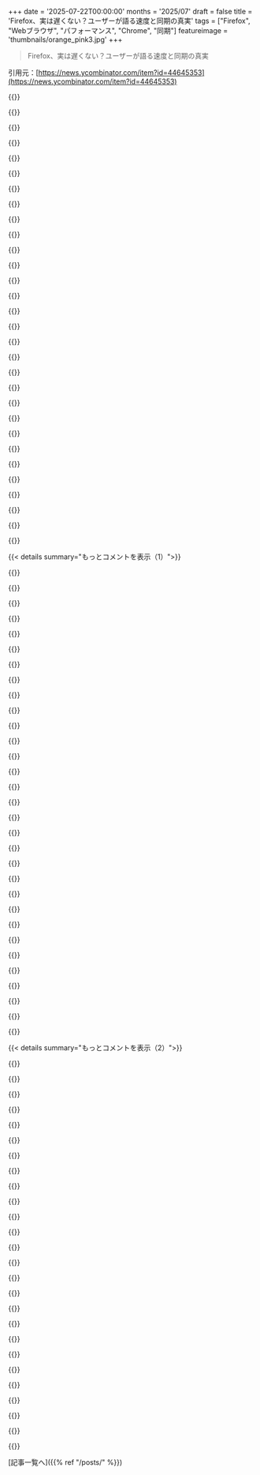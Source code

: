 +++
date = '2025-07-22T00:00:00'
months = '2025/07'
draft = false
title = 'Firefox、実は遅くない？ユーザーが語る速度と同期の真実'
tags = ["Firefox", "Webブラウザ", "パフォーマンス", "Chrome", "同期"]
featureimage = 'thumbnails/orange_pink3.jpg'
+++

> Firefox、実は遅くない？ユーザーが語る速度と同期の真実

引用元：[https://news.ycombinator.com/item?id=44645353](https://news.ycombinator.com/item?id=44645353)




{{<matomeQuote body="Firefoxが遅いって意見に驚いた。MacBook Proでタブ100個開いても全く問題ないよ。むしろ、Chrome向けに作られたサイトがFirefoxだとバグるのが唯一の欠点かな。90年代のInternet Explorerみたいだね。" userName="mattlutze" createdAt="2025/07/22 13:00:03" color="#45d325">}}




{{<matomeQuote body="ロード速度の問題？Firefox QuantumはChromeに圧勝したし、今でもパフォーマンスの劣化は感じないよ。ChromeがUI読み込みをフェイクするのと同じで、Firefoxもそういうトリック使ってるよね。Linuxで20年使ってるけど、後悔はないな。Macだと違うのかな。" userName="giancarlostoro" createdAt="2025/07/22 13:16:34" color="#38d3d3">}}




{{<matomeQuote body="LinuxだとFirefoxが弱点だって最近気づいたんだ。CanvasとかWebGLがChromiumより桁違いに遅い。https://webglsamples.orgで試してみてよ。Chromeだと60fpsなのに、Firefoxは30fpsも出ない。Windowsだと同じなのにね。ウェブアプリには使えないな。" userName="moffkalast" createdAt="2025/07/22 14:16:37" color="#ff33a1">}}




{{<matomeQuote body="ロード速度に不満があるって意見は、ただみんなが言ってるだけのミームだと思うよ。日常生活で違いなんて全然感じないし、完全な問題じゃない。文句言ってる人たちに聞きたいんだけど、その節約した数ミリ秒で何してるの？" userName="thinkingtoilet" createdAt="2025/07/22 13:18:50" color="">}}




{{<matomeQuote body="ウェブページがFirefoxでフリーズして、Chromeだとスムーズに動くなら、それを「問題じゃない」とは言えないんじゃない？" userName="rs186" createdAt="2025/07/22 13:48:19" color="">}}




{{<matomeQuote body="Android版Firefox使ってる？拡張機能のサポートは好きなんだけど、Android版Chromeより明らかに遅い気がするんだよね。" userName="voxic11" createdAt="2025/07/22 13:37:51" color="">}}




{{<matomeQuote body="ChromeがWindows Defenderをうまく使ってた時期があったのかもね。Windows DefenderのせいでI/Oが止まっちゃうことあるし。LinuxではFirefoxの問題を感じたことはないな。" userName="carlhjerpe" createdAt="2025/07/22 14:12:57" color="">}}




{{<matomeQuote body="一つ挙げてみて。" userName="thinkingtoilet" createdAt="2025/07/22 15:28:49" color="">}}




{{<matomeQuote body="Chrome向けに作られたサイトのバグは、ほとんど経験してないな。唯一の例外はGoogle PhotosでFirefox User-Agentをブロックしてたやつだけどね。Firefoxの不安定さや不可解なバグは昔からだよ。「プロファイルを捨ててやり直せ」ってアドバイスはユーザーをバカにしてる。結局何が原因かわからないしね。Chromeの同期は安定してるけど、FirefoxはAndroidで不安定で、ブックマークや拡張機能設定も同期されないのが不満だよ。" userName="lucumo" createdAt="2025/07/22 13:56:47" color="#ff5733">}}




{{<matomeQuote body="Chromeと比べると、Firefoxは少し遅いけど（1〜20%くらい）、Intel HD 620とかで10,000匹の魚を30 FPSで描画できるのはマジで感心するよ。ウェブブラウザでこれだけ動くって、すごいと思わない？" userName="phil294" createdAt="2025/07/22 17:20:54" color="">}}




{{<matomeQuote body="AndroidでuBlock Origin使ったら、Firefoxはむしろかなり速いんじゃないかって思うな。" userName="VHRanger" createdAt="2025/07/22 14:01:53" color="">}}




{{<matomeQuote body="俺のデータはRTX 4070での話なんだけどさ、Firefoxが2000年代後半みたいなグラフィックのデモで60 FPS出せないって、言い訳できないよね。" userName="moffkalast" createdAt="2025/07/22 17:33:05" color="">}}




{{<matomeQuote body="Firefoxって起動がマジで遅いんだよな、昔からそう。<br>FirefoxとChromeを終了させて、他のアプリからリンクでブラウザ開いてみ？ページが描画されるまでの時間で、Chromeは常に速いのに、Firefoxはほとんどいつも超遅いから！Samsung端末なら最近使ったアプリに固定するとマシになるけど、他のデバイスじゃ使えないし。" userName="efreak" createdAt="2025/07/22 18:33:00" color="#785bff">}}




{{<matomeQuote body="Linux版Firefoxで色々問題あったんだ。<br>原因不明のフレームレート低下とか（about:flagsのGPU設定いじってもダメ）、起動の遅さ（これはdbusの設定が原因だったけど）、あと印刷できない問題（apparmorがcupsをブロックしてたんだ）とかね。" userName="porphyra" createdAt="2025/07/22 15:55:41" color="#ff5c5c">}}




{{<matomeQuote body="俺はFirefoxのヘビーユーザーだけど、Mozillaの方針には納得いかないな。<br>Firefox-Helloとか、壊れたサードパーティサービスを押し付けたり、Pocketもいらないってのに。<br>ブラウザ開発に集中せず、英語のデータベースとかに力入れてるし、なんかMozillaってユーザーのこと分かってない気がするんだよね。<br>最近、画面録画用にFirefoxいじろうとしたら、userChrome.cssのドキュメントが古いのばっかりで困ったよ。" userName="bashkiddie" createdAt="2025/07/22 14:08:30" color="#785bff">}}




{{<matomeQuote body="Chromeってキャッシュされてるんじゃない？このテストって、実はあんまり良くないよ。<br>スマホって、アプリを完全に閉じないようにキャッシュするし、強制終了してもバックグラウンドで動いたりするから、比較がめちゃくちゃ不公平になる可能性があるんだ。<br>Googleのスマホが、よく使われてて他のアプリの基盤にもなってるGoogleのブラウザをキャッシュするって、驚くことかな？" userName="godelski" createdAt="2025/07/22 18:39:08" color="#38d3d3">}}




{{<matomeQuote body="俺、やばいぐらいYouTubeをFirefoxで使ってるんだけどさ（ADHDでタブを1000個開いてるようなヤツだけどね）、複数のPCで一度もそんな経験ないよ。" userName="brooke2k" createdAt="2025/07/22 16:54:26" color="">}}




{{<matomeQuote body="ブックマークはFirefox Syncでバッチリ同期されるよ。<br>俺、全てのデバイスで同じブックマーク使ってるし。拡張機能の設定も同期できるはず。オプトインかオプトアウトかは知らんけど、デスクトップ版ではいくつか同期するね。<br>モバイル版は全然話が違って、デスクトップとは同期しないんだ。モバイル同士が同期するかは分かんないな（俺1台しか持ってないし）。" userName="kevincox" createdAt="2025/07/22 19:02:26" color="#45d325">}}




{{<matomeQuote body="このテストは実際のユーザーシナリオに基づいているから、良いテストだよ。重要なのは実際のパフォーマンスだ。ユーザーは技術的な「ごまかし」なんて気にしないんだ。" userName="charcircuit" createdAt="2025/07/22 19:26:35" color="#45d325">}}




{{<matomeQuote body="NVIDIAが絡むと問題が出るのは確かだね。自分はRolling Releaseのソフトウェアを、しっかりサポートされてる古いハードウェアと良いドライバーで使ってるよ。Firefoxは信頼してるからFlatpakやSnapsでサンドボックス化してないんだ。WindowsでFirefoxの問題に何回か遭遇したけど、時期的なものかもしれないな。" userName="carlhjerpe" createdAt="2025/07/22 16:02:32" color="#785bff">}}




{{<matomeQuote body="ブックマークは確かに同期するね。僕が言いたかったのは検索エンジンの方なんだ。https://news.ycombinator.com/item?id=44647014 拡張機能の設定は同期できるものもあるけど、uBOではうまくいかなかったよ。" userName="lucumo" createdAt="2025/07/22 23:09:29" color="">}}




{{<matomeQuote body="そうだね、検索エンジンが同期しないのはイライラするし分かりにくい。でもデスクトップならキーワードブックマークがほぼ同じ機能を提供してて、それは同期するよ。uBlock Originは独自の方法で、設定画面で同期をトリガーする必要があるんだ。これはFirefoxのUXのせいにはできないね。" userName="kevincox" createdAt="2025/07/23 06:42:31" color="#ff5733">}}




{{<matomeQuote body="UbuntuがFirefoxをデフォルトでサンドボックス化するの、本当に嫌いだよ（aptで入れても密かにsnap版がインストールされる）。最悪だね。結局PPAを使ってFirefoxを手に入れるしかなかった。NVIDIAはパフォーマンスとローカルでの深層学習の実験に不可欠なんだ。最近NVIDIAはすごく良くなったと思うし、Sway（Waylandのウィンドウマネージャー）でも動くようになったよ。ちなみにFirefoxのフレームレートが悪かったのはi3だけで、Swayではなかった気がする。" userName="porphyra" createdAt="2025/07/22 16:08:17" color="#785bff">}}




{{<matomeQuote body="直接の答えじゃないけど、僕はここ数年Firefoxの問題は経験してないよ。以前はフリーズやクラッシュが頻繁にあったけどね。いくつか指摘したい点があるよ。まず、「Full stop」で意見を区切るのは思考停止の言い回しだ。それから、ハードウェアやOS、用途が違うから、PCソフトウェアのユーザー体験は人それぞれなんだ。起動時のミリ秒単位のオーバーヘッドは関係ないかもしれないけど、ほとんどのコンピューティングの文脈では、ミリ秒は遅延や累積操作、応答性に関わる重要な時間尺度だよ。" userName="the__alchemist" createdAt="2025/07/22 13:49:51" color="#ff33a1">}}




{{<matomeQuote body="数日前まで僕も君と同じ状況だったけど、ある日突然Firefoxがまともに起動しなくなったんだ。強制終了したら、タブが全部消えちゃった。正しい数のタブと正しいコンテナは覚えてたみたいだけど、全てのアドレスが消えてたんだ！<br>それ以外は、まあまあ動いてるよ。唯一の不満は、タブを完全に無効にできないことだけど、そんなブラウザは他には知らないね。" userName="vladvasiliu" createdAt="2025/07/22 14:06:43" color="">}}




{{<matomeQuote body="Pocketはもうすぐサービス終了するし、新しくFirefoxをインストールしても拡張機能は入らないよ。" userName="WorldMaker" createdAt="2025/07/22 14:36:10" color="">}}




{{<matomeQuote body="信じられなかったけど、これらのサンプルを試しても、僕のFF 104.0.4と最新のArch Linuxでは問題なく動くよ。" userName="doph" createdAt="2025/07/22 15:28:12" color="#45d325">}}




{{<matomeQuote body="「ユーザーは技術的な『ごまかし』なんて気にしない」って言うけど、君は「パフォーマンス」についてベンチマークを組んだんであって、「知覚されたパフォーマンス」についてじゃない。この二つは全く違うものだよ。ここはHNだから、人が訂正したり重箱の隅をつついたりしても驚かないで。もし正しければその説明を受け入れるか、（過度に守りに入らずに）元々何を言いたかったのか明確にするか、次へ進むべきだ。それに、平均的なユーザーの話をするなら、彼らはアプリを強制終了しないし、スマホは最も頻繁に使われるアプリをキャッシュするはずだ。だから、たとえ知覚に関するテストだとしても、持続的な使用の後では現実世界の体験を模倣してないよ。人々は通常、使っているものに慣れるものだからね。" userName="godelski" createdAt="2025/07/22 19:50:43" color="#ff5c5c">}}




{{<matomeQuote body="正直、納得できる話だね。Firefoxがオフラインでウェブページを保存できた時はマジでクールだったんだ（キャンプとか飛行機でね）。その機能がなくなっちゃってからは、ブックマークくらいしか残ってないじゃん。" userName="deepsun" createdAt="2025/07/22 14:50:10" color="">}}




{{<matomeQuote body="LinuxではFirefoxで問題が起きたことないよ。古いIntel第4世代のLinuxマシンでも調子いいし、Firefoxは速くてキビキビしてる。リソースも適度で、現代のブラウザとしてはメモリ使用量も控えめだね。それに比べてChromiumはどんなサイトでもファンがブンブン回るし、メモリも数GB食うんだ。<br>Firefoxの困ったところは、Mozillaがこれだけリソースを持ってる割に、一部の開発が停滞してることかな。例えば、ブックマークや履歴は未だに古いネイティブUIに頼ってて、かなり使いにくい。user.jsでのカスタマイズも命令的すぎるし、ほとんどのオプションはドキュメントに載ってないんだ。" userName="nextos" createdAt="2025/07/22 14:52:33" color="#45d325">}}




{{< details summary="もっとコメントを表示（1）">}}

{{<matomeQuote body="ここでFirefoxへのヘイトが多いけど、記事の核心であるChromeのuBlock Origin排除についてはあまり議論されてないね。長期的にはFirefox（や他の二次的なブラウザ）がもっとユーザーを獲得することを願ってるよ。僕にとってFirefoxはしっかりしたソフトウェアだ。厳密なプライバシーモードで、uBlock OriginとMulti-Account Containersと組み合わせて使えば完璧さ。" userName="eclecticfrank" createdAt="2025/07/22 12:52:54" color="#ff33a1">}}




{{<matomeQuote body="Multi-Account Containersは本当に素晴らしい機能で、いくら褒めても足りないくらいだよ。クッキー追跡をブロックするために隔離したり、別ブラウザを開かずに複数のアカウントにログインしたりするのにいつも使ってるんだ。こんなに頻繁に使うとは思わなかったな。" userName="Twirrim" createdAt="2025/07/22 14:19:18" color="#ff33a1">}}




{{<matomeQuote body="コンテナにはいくつか不満点があるんだ。コンテナタブでブラウジングしてる時、CMD-Tを押したらデフォルトタブじゃなくて新しいコンテナタブを開いてほしいのに。この設定が見つからないんだよね。特定のコンテナでリンクを開いたり、現在のタブを別のコンテナで開き直したりするキーボードショートカットももっと欲しいな。特定のドメインを常に特定のコンテナで開く設定は知ってるけど、Facebookみたいにたまに使うだけならいいけど、Blueskyみたいに異なるアカウントで色々やりたい時は不便なんだ。" userName="pavel_lishin" createdAt="2025/07/22 16:38:31" color="#38d3d3">}}




{{<matomeQuote body="ちなみに、特定のコンテナでリンクを開いたり、タブを別のコンテナで開き直したりするアドオンはあるよ（例えばContainer Hotkeys https://addons.mozilla.org/en-US/firefox/addon/container-hot...）。<br>あと、「特定のドメインを常に特定のコンテナで開くのはいいけど、Blueskyみたいに異なるアカウントを使う時は不便」って話だけど、Containeriseっていう拡張機能を使うとURLの“部分”を特定のコンテナに割り当てられるんだ。だから、/u/0は一つのコンテナ、/u/1は別のコンテナ、って使い分けができるんだよ（もちろん、これはサービスやウェブサイトがURLでアカウントを区別している場合に限るけどね）。GitHubの仕事用リポジトリなんかでよく使ってるよ。" userName="sorcercode" createdAt="2025/07/22 17:09:53" color="#ff5c5c">}}




{{<matomeQuote body="すごくいいね、ありがとう！ホットキーアドオンをチェックしてみるよ！<br>もう一つの拡張機能は、僕の場合はほとんど使えないな。例えば、BlueskyはログインしているユーザーによってURLが変わらないからね（それは正しいことなんだけど、僕の生活をちょっと大変にしてるんだ）。<br>追記：ああ、やっぱダメだ。単一の指定されたコンテナで新しいタブを開くホットキーを追加するだけのようだった。僕は、現在のコンテナで新しいタブが開くようなホットキーを期待してたんだけどな。" userName="pavel_lishin" createdAt="2025/07/22 17:42:41" color="">}}




{{<matomeQuote body="リストの最初のコンテナならCmd-1（またはCmd-Shift-1だったかな）、2番目なら2って感じで、特定のコンテナで新しいタブを開けるよ。" userName="erikvanoosten" createdAt="2025/07/27 18:35:43" color="#ff33a1">}}




{{<matomeQuote body="サブドメインがコンテナの割り当てに機能しないのは、本当に理解できない設計ミスだね。よく知られた問題で、何度も要望されてるのに、開発者たちは直す気がないみたいで、ものすごくイライラするよ。CMD-Tでコンテナタブが開かない件だけど、Temporary Containers（もうメンテナンスされてないけど）を使えば、新しく開くタブが全て一時的なコンテナで開かれるようになるよ。そしてその一時コンテナは、設定した時間が経つか閉じた後に消去されるんだ。" userName="ddejohn" createdAt="2025/07/22 21:50:49" color="#ff5733">}}




{{<matomeQuote body="クッキー追跡をブロックしたいだけなら、コンテナは必要ないよ。このサイトをチェックしてみて：https://total-cookie-protection-test.netlify.app/" userName="ReadCarlBarks" createdAt="2025/07/22 15:34:08" color="#785bff">}}




{{<matomeQuote body="昔ITサポートしてた頃は、顧客のアカウントにログインするのにマルチアカウントコンテナとか一時ロケーションをめっちゃ使ってたなぁ。今はそんな機会ないけど、アドオンは念のため入れとくわ。" userName="carlhjerpe" createdAt="2025/07/22 15:17:46" color="">}}




{{<matomeQuote body="その機能は大好きなんだけど、UXはマジでひどいし、全然同期してくれないんだよね。Firefox VPNの広告も出るし、この機能はブラウザのコアに組み込むべきなのに忘れ去られてる気がする。" userName="Tadpole9181" createdAt="2025/07/22 23:25:03" color="">}}




{{<matomeQuote body="長い目で見たら、Alphabetはそのうち認定されてないブラウザがインターネットに接続できないようにするやり方を見つけるだろうね。" userName="bool3max" createdAt="2025/07/22 12:56:50" color="">}}




{{<matomeQuote body="Alphabetはきっとそうするだろうけど、俺は「ネットは検閲を損害として避けようとする」って古い考えを信じてる。プライバシー重視の友達は、仕事とプライベートでスマホ2台使い分けてるよ。Chromeでしか動かないアプリは仕事用。デバイスとかアカウントを分けるのが、これから唯一の道だと思うわ。" userName="IHLayman" createdAt="2025/07/22 13:16:17" color="#ff5733">}}




{{<matomeQuote body="未来はもう来てるよ（というか2年前だけどね）: https://github.com/explainers-by-googlers/Web-Environment-In..." userName="GeoAtreides" createdAt="2025/07/22 13:18:29" color="">}}




{{<matomeQuote body="ブートアテステーションを要求してTLS接続を開くことで、未検証のファームウェアからブラウザへの連携さえも管理しようとするだろうね。" userName="kaszanka" createdAt="2025/07/22 13:16:25" color="">}}




{{<matomeQuote body="政府がこれを義務付ける日が来るのがマジで怖い。" userName="normalaccess" createdAt="2025/07/22 13:28:52" color="">}}




{{<matomeQuote body="オーストラリアやヨーロッパで18歳以上確認が強化されてるのを見ると、デバイス認証からID認証されたウェブアクセスへの流れは現実味があるよね。2000年代のゲーム『Bluesky Hacker Replay』でも、企業がネットを管理する世界が描かれてたし。もしネットが大手サービスだけで構成されて、Cloudflareが政府IDで認証するようになったら、どれだけの人が文句言うかな？ほとんどの人は既にその中でネット使ってるし。" userName="jorvi" createdAt="2025/07/22 13:48:28" color="#ff5733">}}




{{<matomeQuote body="短期的には、独占禁止法で彼らが解体されることを願ってるよ。" userName="prasadjoglekar" createdAt="2025/07/22 13:30:48" color="">}}




{{<matomeQuote body="ChromeがGoogleから分離されたら、GoogleがFirefoxみたいにChromeの開発に毎年お金を出すのが筋かもしれないね。Chromeのデフォルト検索の価値はFirefoxやSafariと同じくらいあるだろうし。もしGoogleが資金を出さなくなったら、それが一番現実的な経済モデルかもね。" userName="glenstein" createdAt="2025/07/23 11:44:42" color="">}}




{{<matomeQuote body="彼らは独禁法訴訟で追い詰められるだろうね。Microsoftは以前、ブラウザの選択に関する命令に従わなかったことでEUに数億ドルの罰金を払ったし、米国ではInternet Explorerの抱き合わせ販売で10億ドルで和解した過去がある。<br>GoogleもAndroidでの反競争的行為でEUに40億ドル以上もの罰金を払っているんだ。これらは全て独占禁止法の問題だね。<br>[0] https://ec.europa.eu/commission/presscorner/detail/en/ip_13_...<br>[1] https://en.wikipedia.org/wiki/United_States_v._Microsoft_Cor....<br>[2] https://en.wikipedia.org/wiki/Antitrust_cases_against_Google..." userName="Cthulhu_" createdAt="2025/07/23 08:39:10" color="#ff5c5c">}}




{{<matomeQuote body="これはすごく面白い点だね。GoogleにChromiumブラウザを売却させるべきかって議論があるけど、僕はAMPとか8.8.8.8みたいなGoogleのインターネットインフラ関連の事業を分離させる方が理にかなってると思うな。<br>AMPは縮小されてるみたいだけど、あれはインターネットの大部分をGoogleのインフラに移行させるための動きだったからね。" userName="glenstein" createdAt="2025/07/23 11:42:42" color="#ff5c5c">}}




{{<matomeQuote body="僕らの中には、違う世界を望んでいて、それが可能だと信じている人もいるよ。" userName="seanclayton" createdAt="2025/07/22 13:39:46" color="">}}




{{<matomeQuote body="たしかに、でも僕はまだ諦めてないよ。" userName="pivo" createdAt="2025/07/22 13:14:43" color="">}}




{{<matomeQuote body="これだよ！必要なステップを見てみよう。順番は問わないけどね。<br>1) 支配的なブラウザを作る<br>2) 支配的なモバイルOSを作る<br>3) 支配的なe-mailサービスを作る<br>4) 支配的な検索エンジンを作る<br>5) これらを活用して、他の解決策、特にオープンなものを使いづらくする<br>6) 自分のサービスと連携する際、他のブラウザのパフォーマンスを悪くする<br>7) 他のブラウザを自分のサービスにアクセスできないようにして、事実上無力化する<br>他にも細かいステップはあるけど、それは省略でいいや。で、今僕らはステップ6ってとこかな？" userName="bornfreddy" createdAt="2025/07/23 09:07:44" color="#ff5733">}}




{{<matomeQuote body="巨大テック企業の権力乱用に関する僕の懸念リストで、ブラウザ独占を持つ広告会社がその地位を利用して、事実上ウェブ上での広告ブロックを無効にする（ユーザーが使っているブラウザでそれを無効にする）ってのがすごく高い順位にあるんだ。Appleにカメラアプリのアンインストールを強制するとか、iPhoneをUSB-Cに切り替えるのを待ってでも、これを阻止したかったくらいだよ。これは突然現れたわけじゃなく、僕らは何年も前からManifest V3について知ってたんだ。<br>実際、Googleのブラウザ独占はさらに強固になりそうだよ。Appleが他のブラウザエンジンを許可せざるを得なくなってるけど、それが唯一Chromeに対する競争を保ってたものなのにね。<br>2000年代後半くらいから流行ってたApple批判（僕も思春期のイライラで参加してたけど）が、規制当局が対処すべきことの優先順位に影響を与えてて、それがイライラするよ。" userName="hbn" createdAt="2025/07/22 14:50:55" color="#45d325">}}




{{<matomeQuote body="＞それが唯一Chromeに対する競争を保ってたものなのにね。<br>それはほとんど競争とは言えないよ。iOSでのSafari独占について、競合に遅れを取ってるし、PWAのサポートがひどいって不満がよく出てるからね。" userName="beeflet" createdAt="2025/07/22 18:34:38" color="">}}




{{<matomeQuote body="AppleがGoogleが定める標準を導入するのには理由があるんだよ。" userName="bornfreddy" createdAt="2025/07/23 09:10:12" color="">}}




{{<matomeQuote body="ここにはFirefoxへの不満が多いけど、記事の核心であるuBlock OriginがChromeから排除されることについてはあまり議論がないね。<br>僕はFirefoxに文句を言うことが多いけど、それは嫌いって意味じゃないんだ。僕が使う製品には全部問題があると思ってるし、それはすごく便利だったり不可欠なものでも同じだよ。HNの皆もそうなんじゃないかな。" userName="WhyNotHugo" createdAt="2025/07/22 16:41:31" color="#ff5c5c">}}




{{<matomeQuote body="俺のuBlock Origin Liteの経験はマジで同じ感じだね。NextDNSも使ってるから、それもかなり頑張ってくれてるんだろうな。" userName="MattSayar" createdAt="2025/07/22 17:43:05" color="#38d3d3">}}




{{<matomeQuote body="それがFirefoxを使ってる一番の理由で、Chromeをアンインストールしたんだ。" userName="simooooo" createdAt="2025/07/23 12:15:03" color="">}}




{{<matomeQuote body="平均的なページにこんなにたくさんの広告が読み込まれてたなんて知らなかったよ。uBlockを長く使ってたから、ただ忘れてただけだね。Chromeに慣れてたからFirefoxを使うのはためらってたんだけど、Googleが俺が選んで使ってたソフトウェアを強制的に無効にしてきたから、もうFirefoxに乗り換え決定だね。" userName="FigurativeVoid" createdAt="2025/07/22 13:04:52" color="#38d3d3">}}

{{</details>}}




{{< details summary="もっとコメントを表示（2）">}}

{{<matomeQuote body="パートナーのiPhoneを使う時とか、自分のスマホでChromeのリンクを開く時（普段はAdblock付きのFirefoxを使ってる）は、広告に顔を叩かれてるみたいに感じるよ。違いが衝撃的だね。" userName="crabmusket" createdAt="2025/07/22 13:45:07" color="#ff5c5c">}}




{{<matomeQuote body="10年前は一日中いろんな広告を見てたし、音も聞いてたけど、無視できたんだ。今じゃ月にほとんど広告を見ないから、誰かがスマホでYouTubeみたいな広告を見せると、俺の脳がショートするんだ。" userName="athrowaway3z" createdAt="2025/07/22 19:24:59" color="#ff33a1">}}




{{<matomeQuote body="今のモバイルウェブは、広告だらけの記事を読み込むのに時間がかかって、ダイヤルアップ時代に戻ったみたいだよ。価値がないね。ライトなモバイルウェブサイトなんて全く期待できない。スマホでブラウジングするの嫌いだ。全く避けられない時だけしかやらないよ。" userName="kjkjadksj" createdAt="2025/07/22 17:57:20" color="#38d3d3">}}




{{<matomeQuote body="数ヶ月前にuBlockのためにFirefoxへの完全移行に踏み切ったんだ。Google Chromeには、ブラウザを変えるのが面倒だって慣性があっただけで、他には何もなかったね。" userName="WXLCKNO" createdAt="2025/07/22 13:55:50" color="#ff5c5c">}}




{{<matomeQuote body="piholeを使ってても、これは分かるよ。Redditで投稿を見たんだけど、ほとんどのコメントが広告が多すぎて読めないって文句言ってたのに、俺には普通に見えたんだ。" userName="hk1337" createdAt="2025/07/22 13:53:44" color="#ff5733">}}




{{<matomeQuote body="ある意味、広告会社が自分のブラウザでAdblockを無効にするのは理にかなってるね。彼らが何でできてるのか世界に見せつけてくれたのは嬉しいよ：それは広告だ。広告を押し付けられたり、個人情報を露骨に売られるのが嫌な人たちへ：GoogleとMicrosoftは、明白な理由で禁止すべきだね。" userName="sshine" createdAt="2025/07/22 13:20:14" color="#ff5733">}}




{{<matomeQuote body="＞iPhoneにはデスクトップで使うような本格的なブラウザ拡張機能は当分来ない。この記述で、筆者が現在のブラウザの能力について詳しくないことが分かるね。たぶん、彼は長い間Firefox以外試してないんだろう。OrionはiOSでデスクトップのFirefox拡張機能が動くし、色々な意味で新鮮だよ。「iOSのブラウザは全部Safariだ」って言い訳して諦めるんじゃなくて、彼らは実際にハッキングして実現したんだ。https://kagi.com/orion/<br>追記：<br>＞Web Extensions APIを採用することで、私たちは3つの主要なウェブレンダリングエンジン全てで統一されたブラウザ拡張機能体験をサポートしている。WebKitでは動作する想定じゃなかったAPIを、一つずつ何百も移植したんだ。数年かかったけど、ついに実現したよ！<br>＞Orionは現在、Web Extensions APIの約70%をサポートしていて、毎日追加しているよ。それに加えて、ChromeやFirefoxが提供する以上の高度なセキュリティ機能を構築し、ユーザーが拡張機能を細かく制御できるようにしてる。例えば、特定のウェブサイトだけで拡張機能の実行を許可することもできるんだ。" userName="thoroughburro" createdAt="2025/07/22 11:45:14" color="#ff33a1">}}




{{<matomeQuote body="OrionはAndroid版Firefoxと比べると、まだそこまでじゃないんだよね。拡張機能の多くはインストールできても、実際には動かないんだ。uBlock Originですら問題があるしね。あと、アップデートするとブラウザが頻繁にクラッシュするのもよくあることなんだ（何度か経験した）。サポートしてるAPIのリストも提供してくれないし、オープンソースじゃないんだよ（そう言う割に、すぐにはならないと思うけど）。" userName="elashri" createdAt="2025/07/22 11:52:44" color="">}}




{{<matomeQuote body="君の「Firefox拡張機能が動く」っていう発言は誤解を招くって認めるよね？<br>もし俺が「LinuxはWindowsのソフトやゲームを動かす」って補足なしに言ったら、みんなは俺を不正確だって言うはずだよ。" userName="cwillu" createdAt="2025/07/22 12:01:53" color="">}}




{{<matomeQuote body="いや、認めないね。LinuxはWindowsのソフトやゲームを動かすよ。俺はいつもその機能を使ってるし。<br>まさか、それを読んで「全てのWindowsソフトやゲーム」が暗に示されてるって思う人がいるのか？変だね。" userName="thoroughburro" createdAt="2025/07/22 12:12:00" color="">}}




{{<matomeQuote body="動的型付け言語で関数を書いたとして、ドキュメントに「これは整数を受け付ける」って書いてあっても、実際には素数を与えるとクラッシュして、合成整数だけを期待してるなら、みんなはそのドキュメントが不正確だって言うはずだよ。" userName="treyd" createdAt="2025/07/22 12:22:23" color="">}}




{{<matomeQuote body="そうだよ。「Windowsのソフトやゲームと互換性がある」って言われたら、ユーザーとしては全部「ただ動く」って期待するよ。" userName="rwc" createdAt="2025/07/22 12:19:28" color="">}}




{{<matomeQuote body="君はフレーズを「Windowsのソフトやゲームを動かす」から「Windowsのソフトやゲームと互換性がある」に変えたよね。俺は前者のフレーズについて話してるんだ。後者の方がもっと意味を含むけど、俺は言ってないし、君が言ったんだ。" userName="thoroughburro" createdAt="2025/07/22 12:23:23" color="">}}




{{<matomeQuote body="君は平均的な仮定について議論してるんだよ。お互いバイアスがあるんだ。<br>WindowsのソフトをLinuxで動かすには、ちょっとした専門知識が必要なんだ。例えばWine、Lutris、Protonとかね。どのソフトが実際によく動くか、どのソフトは調整で動くか、どのソフトはほぼ動くけど特定の機能は避けるべきか、とかね。特別なソフトを入れなきゃいけないって事実と、それが32-bitサポートみたいなOSのコアな互換性レイヤーじゃないってことが、「Windowsのソフトやゲームを動かす」っていうのがちょっと大げさだって方向に傾いてるんだ。完璧なユーザー体験じゃないってことさ。" userName="sshine" createdAt="2025/07/22 13:24:23" color="#38d3d3">}}




{{<matomeQuote body="君の定義だと、Windows自体もWindowsと互換性がないってことになるね。" userName="homebrewer" createdAt="2025/07/22 12:26:21" color="">}}




{{<matomeQuote body="うん、いくつかのWindowsバージョンは他のWindowsバージョンと互換性がないよ。それは矛盾じゃないね。" userName="echoangle" createdAt="2025/07/22 13:14:22" color="">}}




{{<matomeQuote body="あんたが正しいかどうかは関係ないよ。こんなの使うユーザーは0.0001%くらいで、全然話にならないって。この問題はGoogleへの独占禁止法執行でしか解決しないんだよ。" userName="echelon" createdAt="2025/07/22 12:59:11" color="">}}




{{<matomeQuote body="OrionってWebKitがベースなんだ。みんなが”全部Safari”って言う時、普通WebKitのこと指してるんだよ。だから技術的には合ってるんだけどね。OrionはWebKitでWebExtensions APIを実装しようと頑張ってるんだ。そうじゃなきゃAppleがApp StoreでOrionを許可するわけないしね。他のエンジンは使っちゃダメってルールだからさ。（EU DMAの影響がどう出るか見ものだね。）" userName="elashri" createdAt="2025/07/22 11:59:28" color="#ff5733">}}




{{<matomeQuote body="＞”iOSのブラウザは全部Safari”って言うけど、実際そうじゃない？レンダリングエンジンの単一文化だもん。見た目や機能は違うかもしれないけど、それが別のブラウザだって装うのはやめようよ。（AppleがEUにぶっ飛ばされたのも、まさにこのせいだからね。）" userName="lol768" createdAt="2025/07/22 12:36:05" color="#45d325">}}




{{<matomeQuote body="それでもちょっと言い過ぎだよ。iOSブラウザのソース見たら、独自コードの量はけっこうあるんだから。少なくとも、白黒じゃなくてグラデーションみたいなもんだし、iOSブラウザはChromiumベースのブラウザ（ほとんどがもっとコードを共有してる）がChromeの単なるリスキンなのとは違うよ。Arcみたいに独自のAppKit/SwiftUI/WinUI UIを使ってる例外もあるけど、あれは珍しいね。" userName="cosmic_cheese" createdAt="2025/07/22 13:31:40" color="#ff5733">}}




{{<matomeQuote body="＞独自コードの量は少なくない<br>でもさ、AppleがFirefoxの必須機能を許可しない限り、そんなことどうでもいいんだよ。" userName="fsflover" createdAt="2025/07/22 14:08:27" color="">}}




{{<matomeQuote body="OrionはWeb拡張機能が許可されてるって証明したんだよ。実装はまだ完璧じゃないけどね。FirefoxのuserChromeみたいにユーザーがUIをいじれるブラウザを禁止するルールはないけど、まだ誰も試してないだけ。あとは何？俺の知る限りだと、uBlock Originが頼りにしてるManifest v2の、ほんの少しのリクエストインターセプターAPIだけが完全にサポートできないってだけだよ。" userName="cosmic_cheese" createdAt="2025/07/22 14:39:35" color="#ff33a1">}}




{{<matomeQuote body="…それがFirefoxで一番大事な拡張機能なんだよ。" userName="fsflover" createdAt="2025/07/22 18:13:57" color="">}}




{{<matomeQuote body="これ読んでOrion試したんだけど、uBlock Origin以外は拡張機能が全然動かなかったわ。俺が使うやつは、彼らがサポートしてる70%ってのと合わないみたい。何年も開発してるなら、Kagi経由でiOSにモバイル拡張機能が来るのと、Firefox for iOSが出るのと、どっちが早いんだろうね。Orionはベータ版って感じだわ。でも、仕事のスマホにuBlock入れられたから、まあいいか。" userName="jeroenhd" createdAt="2025/07/22 12:33:24" color="#785bff">}}




{{<matomeQuote body="Orionはマジでベータ版だから、ベータっぽいって感じるのは当然だね。俺が必要な拡張機能は動くし、iOSではメインブラウザにしてるんだけど、デスクトップ版はまだバグだらけでよく落ちるんだ。良くなってるみたいだけど、まだ信頼できるレベルじゃないってのが正直なところかな。" userName="freeAgent" createdAt="2025/07/22 13:02:23" color="#ff5c5c">}}

{{</details>}}



[記事一覧へ]({{% ref "/posts/" %}})
